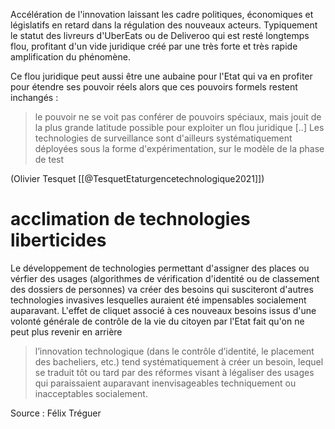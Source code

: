 Accélération de l'innovation laissant les cadre politiques, économiques et législatifs en retard dans la régulation des nouveaux acteurs. Typiquement le statut des livreurs d'UberEats ou de Deliveroo qui est resté longtemps flou, profitant d'un vide juridique créé par une très forte et très rapide amplification du phénomène. 

Ce flou juridique peut aussi être une aubaine pour l'Etat qui va en profiter pour étendre ses pouvoir réels alors que ces pouvoirs formels restent inchangés : 

> le pouvoir ne se voit pas conférer de pouvoirs spéciaux, mais jouit de la plus grande latitude possible pour exploiter un flou juridique \[..\] Les technologies de surveillance sont d'ailleurs systématiquement déployées sous la forme d'expérimentation, sur le modèle de la phase de test

(Olivier Tesquet [[@TesquetEtaturgencetechnologique2021]])

# acclimation de technologies liberticides

Le développement de technologies permettant d'assigner des places ou vérfier des usages (algorithmes de vérification d'identité ou de classement des dossiers de personnes) va créer des besoins qui susciteront d'autres technologies invasives lesquelles auraient été impensables socialement auparavant. L'effet de cliquet associé à ces nouveaux besoins issus d'une volonté générale de contrôle de la vie du citoyen par l'Etat fait qu'on ne peut plus revenir en arrière

> l’innovation technologique (dans le contrôle d’identité, le placement des bacheliers, etc.) tend systématiquement à créer un besoin, lequel se traduit tôt ou tard par des réformes visant à légaliser des usages qui paraissaient auparavant inenvisageables techniquement ou inacceptables socialement. 

Source : Félix Tréguer

